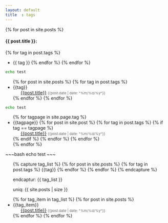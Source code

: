 ```yaml
---
layout: default
title  : tags
---
```


{% for post in site.posts %}
#### {{ post.title }}: 
{% for tag in post.tags %}
* {{ tag }}
{% endfor %}
{% endfor %}

~~~bash
echo test
~~~

<ul>
  {% for post in site.posts %}
  {% for tag in post.tags %}
  <li class="tag_list"> {{tag}}
    <ul class="archive_list">
      <a class="archive_list_article_link" href='{{post.url}}'>{{post.title}}</a> <time style="color:#666;font-size:11px;" datetime='{{post.date | date: "%Y-%m-%d"}}'>{{post.date | date: "%m/%d/%y"}}</time>
    </ul>
  </li>
  {% endfor %}
  {% endfor %}
</ul>


~~~bash
echo test
~~~

<ul>
  {% for tagpage in site.page.tag %}
  <li class="tag_list"> {{tagpage}}
    {% for post in site.post %}
    {% for tag in post.tags %}
    {% if tag == tagpage %}
    <ul class="archive_list">
      <a class="archive_list_article_link" href='{{post.url}}'>{{post.title}}</a> <time style="color:#666;font-size:11px;" datetime='{{post.date | date: "%Y-%m-%d"}}'>{{post.date | date: "%m/%d/%y"}}</time>
    </ul>
    {% endif %}
    {% endfor %}
    {% endfor %}
  </li>
  {% endfor %}
</ul>
~~~bash
echo test
~~~

<ul>
  {% capture tag_list %}
  {% for post in site.posts %}
  {% for tag in post.tags %}
  {{tag}}
  {% endfor %}
  {% endfor %}
  {% endcapture %}
  <p>endcaptur: {{ tag_list }}</p>
  <p>uniq: {{ site.posts | size }}</p>
  {% for tag_item in tag_list %}
  {% for post in site.posts %}
  <li class="tag_list"> {{tag_item}}
    <ul class="archive_list">
      <a class="archive_list_article_link" href='{{post.url}}'>{{post.title}}</a> <time style="color:#666;font-size:11px;" datetime='{{post.date | date: "%Y-%m-%d"}}'>{{post.date | date: "%m/%d/%y"}}</time>
    </ul>
  </li>
  {% endfor %}
  {% endfor %}
</ul>

